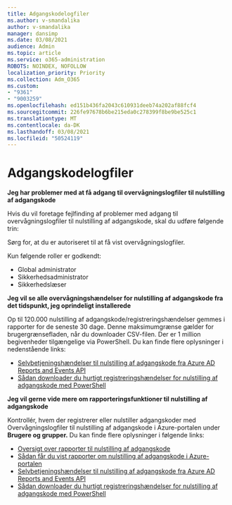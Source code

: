 ```yaml
---
title: Adgangskodelogfiler
ms.author: v-smandalika
author: v-smandalika
manager: dansimp
ms.date: 03/08/2021
audience: Admin
ms.topic: article
ms.service: o365-administration
ROBOTS: NOINDEX, NOFOLLOW
localization_priority: Priority
ms.collection: Adm_O365
ms.custom:
- "9361"
- "9003259"
ms.openlocfilehash: ed151b436fa2043c610931deeb74a202af88fcf4
ms.sourcegitcommit: 226fe97678b6be215eda0c278399f8be9be525c1
ms.translationtype: MT
ms.contentlocale: da-DK
ms.lasthandoff: 03/08/2021
ms.locfileid: "50524119"
---
```

# <a name="password-logs"></a>Adgangskodelogfiler

**Jeg har problemer med at få adgang til overvågningslogfiler til nulstilling af adgangskode**

Hvis du vil foretage fejlfinding af problemer med adgang til overvågningslogfiler til nulstilling af adgangskode, skal du udføre følgende trin:

Sørg for, at du er autoriseret til at få vist overvågningslogfiler. 

Kun følgende roller er godkendt:
 - Global administrator
 - Sikkerhedsadministrator
 - Sikkerhedslæser

**Jeg vil se alle overvågningshændelser for nulstilling af adgangskode fra det tidspunkt, jeg oprindeligt installerede**

Op til 120.000 nulstilling af adgangskode/registreringshændelser gemmes i rapporter for de seneste 30 dage. Denne maksimumgrænse gælder for brugergrænsefladen, når du downloader CSV-filen. Der er 1 million begivenheder tilgængelige via PowerShell.
Du kan finde flere oplysninger i nedenstående links:

- [Selvbetjeningshændelser til nulstilling af adgangskode fra Azure AD Reports and Events API](https://docs.microsoft.com/azure/active-directory/authentication/howto-sspr-reporting)
- [Sådan downloader du hurtigt registreringshændelser for nulstilling af adgangskode med PowerShell](https://docs.microsoft.com/azure/active-directory/authentication/howto-sspr-reporting)

**Jeg vil gerne vide mere om rapporteringsfunktioner til nulstilling af adgangskode**

Kontrollér, hvem der registrerer eller nulstiller adgangskoder med Overvågningslogfiler til nulstilling af adgangskode i Azure-portalen under **Brugere og grupper.**
Du kan finde flere oplysninger i følgende links:

- [Oversigt over rapporter til nulstilling af adgangskode](https://docs.microsoft.com/azure/active-directory/authentication/howto-sspr-reporting)
- [Sådan får du vist rapporter om nulstilling af adgangskode i Azure-portalen](https://docs.microsoft.com/azure/active-directory/authentication/howto-sspr-reporting)
- [Selvbetjeningshændelser til nulstilling af adgangskode fra Azure AD Reports and Events API](https://docs.microsoft.com/azure/active-directory/authentication/howto-sspr-reporting)
- [Sådan downloader du hurtigt registreringshændelser for nulstilling af adgangskode med PowerShell](https://docs.microsoft.com/azure/active-directory/authentication/howto-sspr-reporting)


